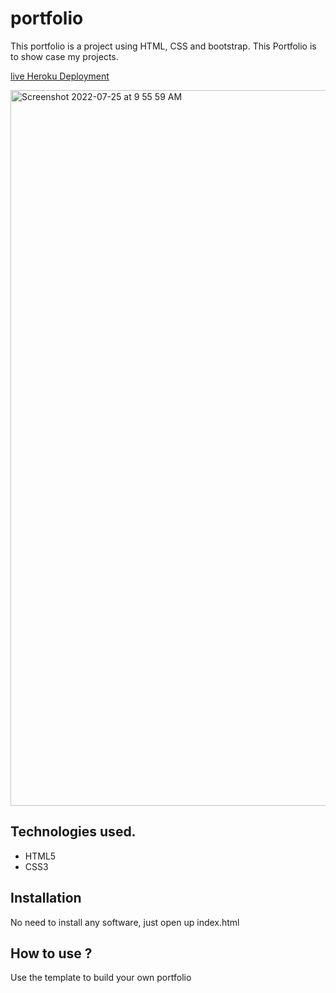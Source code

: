 # portfolio
This portfolio is a project using HTML, CSS and bootstrap. This Portfolio is to show case my projects.

[live Heroku Deployment](https://portfolio-abhinand.herokuapp.com/)

<img width="1145" alt="Screenshot 2022-07-25 at 9 55 59 AM" src="https://user-images.githubusercontent.com/107241846/180699173-22a2fefc-bf7c-48b0-8ac0-60e0d516b50a.png">

## Technologies used.

* HTML5
* CSS3

## Installation

No need to install any software, just open up index.html

## How to use ?

Use the template to build your own portfolio
